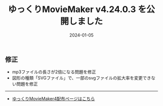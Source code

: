 ﻿---
title: ゆっくりMovieMaker v4.24.0.3 を公開しました
date: 2024-01-05
tags: [YMM4,お知らせ]
---
## 修正
- mp3ファイルの長さが2倍になる問題を修正
- 図形の種類「SVGファイル」で、一部のsvgファイルの拡大率を変更できない問題を修正

---

- [ゆっくりMovieMaker4配布ページはこちら](../index.md)